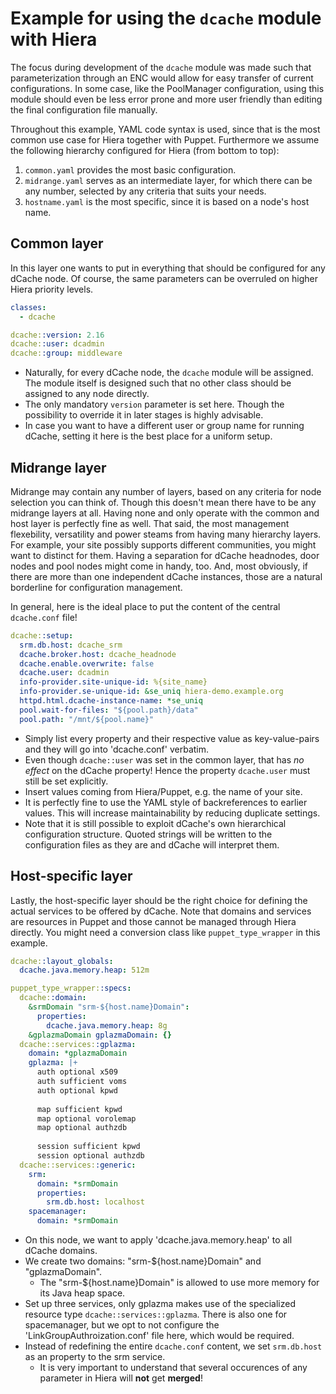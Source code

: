 # Example for using the `dcache` module with Hiera
The focus during development of the `dcache` module was made such that
parameterization through an ENC would allow for easy transfer of current
configurations. In some case, like the PoolManager configuration, using
this module should even be less error prone and more user friendly than
editing the final configuration file manually.

Throughout this example, YAML code syntax is used, since that is the most
common use case for Hiera together with Puppet. Furthermore we assume the
following hierarchy configured for Hiera (from bottom to top):
1. `common.yaml` provides the most basic configuration.
1. `midrange.yaml` serves as an intermediate layer, for which there can
   be any number, selected by any criteria that suits your needs.
1. `hostname.yaml` is the most specific, since it is based on a node's
   host name.

## Common layer
In this layer one wants to put in everything that should be configured for
any dCache node. Of course, the same parameters can be overruled on
higher Hiera priority levels.

```yaml
classes:
  - dcache

dcache::version: 2.16
dcache::user: dcadmin
dcache::group: middleware
```

* Naturally, for every dCache node, the `dcache` module will be assigned.
  The module itself is designed such that no other class should be
  assigned to any node directly.
* The only mandatory `version` parameter is set here. Though the possibility
  to override it in later stages is highly advisable.
* In case you want to have a different user or group name for running dCache,
  setting it here is the best place for a uniform setup.

## Midrange layer
Midrange may contain any number of layers, based on any criteria for node
selection you can think of. Though this doesn't mean there have to be any
midrange layers at all. Having none and only operate with the common
and host layer is perfectly fine as well. That said, the most management
flexebility, versatility and power steams from having many hierarchy layers.
For example, your site possibly supports different communities,
you might want to distinct for them. Having a separation for dCache headnodes,
door nodes and pool nodes might come in handy, too. And, most obviously, if
there are more than one independent dCache instances, those are a natural
borderline for configuration management.

In general, here is the ideal place to put the content of the central
`dcache.conf` file!

```yaml
dcache::setup:
  srm.db.host: dcache_srm
  dcache.broker.host: dcache_headnode
  dcache.enable.overwrite: false
  dcache.user: dcadmin
  info-provider.site-unique-id: %{site_name}
  info-provider.se-unique-id: &se_uniq hiera-demo.example.org
  httpd.html.dcache-instance-name: *se_uniq
  pool.wait-for-files: "${pool.path}/data"
  pool.path: "/mnt/${pool.name}"
```

* Simply list every property and their respective value as key-value-pairs
  and they will go into 'dcache.conf' verbatim.
* Even though `dcache::user` was set in the common layer, that has _no
  effect_ on the dCache property! Hence the property `dcache.user` must still
  be set explicitly.
* Insert values coming from Hiera/Puppet, e.g. the name of your site.
* It is perfectly fine to use the YAML style of backreferences to earlier
  values. This will increase maintainability by reducing duplicate settings.
* Note that it is still possible to exploit dCache's own hierarchical
  configuration structure. Quoted strings will be written to the configuration
  files as they are and dCache will interpret them.

## Host-specific layer
Lastly, the host-specific layer should be the right choice for defining the
actual services to be offered by dCache. Note that domains and services are
resources in Puppet and those cannot be managed through Hiera directly.
You might need a conversion class like `puppet_type_wrapper` in this example.

```yaml
dcache::layout_globals:
  dcache.java.memory.heap: 512m

puppet_type_wrapper::specs:
  dcache::domain:
    &srmDomain "srm-${host.name}Domain":
      properties:
        dcache.java.memory.heap: 8g
    &gplazmaDomain gplazmaDomain: {}
  dcache::services::gplazma:
    domain: *gplazmaDomain
    gplazma: |+
      auth optional x509
      auth sufficient voms
      auth optional kpwd
      
      map sufficient kpwd
      map optional vorolemap
      map optional authzdb
      
      session sufficient kpwd
      session optional authzdb
  dcache::services::generic:
    srm:
      domain: *srmDomain
      properties:
        srm.db.host: localhost
    spacemanager:
      domain: *srmDomain
```

* On this node, we want to apply 'dcache.java.memory.heap' to all dCache
  domains.
* We create two domains: "srm-${host.name}Domain" and "gplazmaDomain".
  + The "srm-${host.name}Domain" is allowed to use more memory for
    its Java heap space.
* Set up three services, only gplazma makes use of the specialized
  resource type `dcache::services::gplazma`. There is also one for
  spacemanager, but we opt to not configure the 'LinkGroupAuthroization.conf'
  file here, which would be required.
* Instead of redefining the entire `dcache.conf` content, we set `srm.db.host`
  as an property to the srm service.
  + It is very important to understand that several occurences of any
    parameter in Hiera will **not** get **merged**!

